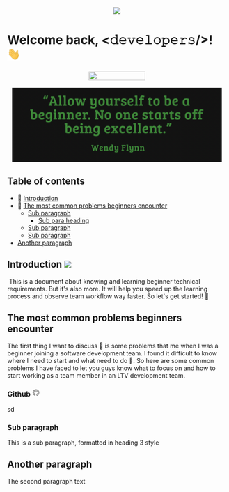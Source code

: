 <!--💬GREETINGSTITLE / 🌐WEBSITE: https://github.com/denvercoder1/readme-typing-svg -->
<div align="center" style="margin-right: 0px;">
 <img src="https://readme-typing-svg.herokuapp.com?font=Orbitron&size=40&color=%2379A500&height=67&duration=3000&center=true&lines=%F0%9F%85%B6%F0%9F%86%81%F0%9F%85%B4%F0%9F%85%B4%F0%9F%86%83%F0%9F%85%B8%F0%9F%85%BD%F0%9F%85%B6%F0%9F%86%82" height="60">
</div>
<h1> Welcome back, <𝚍𝚎𝚟𝚎𝚕𝚘𝚙𝚎𝚛𝚜/>! <img src="https://github.com/ABSphreak/ABSphreak/blob/master/gifs/Hi.gif" width="30"></h1>

<!--💬QUOTESTITLE / 🌐WEBSITE: https://textanim.com/ -->
<p align="center">
<img src="https://i.imgur.com/OFloXS3.gif" height="20" width="130">
<!--💬🃏QUOTESCARD / 🌐WEBSITE: https://github.com/PiyushSuthar/github-readme-quotes#Demo & https://github.com/shravan20/github-readme-quotes -->
<p align="center">
<img src="../../assets/images/beginner-quote.png" height="170">
<p align="center">

## Table of contents
- 🍷 [Introduction](#introduction)
- 🚩 [The most common problems beginners encounter](#heading1)
  * [Sub paragraph](#heading1.1)
    + [Sub para heading](#subparaheading1)
  * [Sub paragraph](#subparagraph2)
  * [Sub paragraph](#subparagraph3)
- [Another paragraph](#paragraph2)

## Introduction <img src="https://media.giphy.com/media/VgCDAzcKvsR6OM0uWg/giphy.gif" width="40"> <a name="introduction"></a>
<p style="text-indent: 0.25rem;"> This is a document about knowing and learning beginner technical requirements. But it's also more. It will help you speed up the learning process and observe team workflow way faster. So let's get started! 🌱</p>

## The most common problems beginners encounter <a name="heading1"></a>
The first thing I want to discuss 💬 is some problems that me when I was a beginner joining a software development team. I found it difficult to know where I need to start and what need to do 📝. So here are some common problems I have faced to let you guys know what to focus on and how to start working as a team member in an LTV development team.
### Github <img src="../../assets/images/github.svg" width="18"><a name="heading1.1"></a>
sd

### Sub paragraph <a name="subparagraph1"></a>
This is a sub paragraph, formatted in heading 3 style

## Another paragraph <a name="paragraph2"></a>
The second paragraph text
